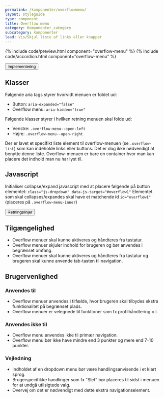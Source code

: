 ```yaml
---
permalink: /komponenter/overflowmenu/
layout: styleguide
type: component
title: Overflow menu
category: Komponenter_category
subcategory: Komponenter
lead: Vis/Skjul liste af links eller knapper
---
```


{% include code/preview.html component="overflow-menu" %}
{% include code/accordion.html component="overflow-menu" %}
<div class="accordion-bordered">
  <button class="button-unstyled accordion-button"
      aria-expanded="false" aria-controls="overflow-docs">
    Implementering
  </button>
  <div id="overflow-docs" aria-hidden="true" class="accordion-content">
    <section>
        <h2 class="h4">Klasser</h2>
        <p>Følgende aria tags styrer hvorvidt menuen er foldet ud:</p>
        <ul>
          <li>Button: <code>aria-expanded="false"</code></li>
          <li>Overflow menu: <code>aria-hidden="true"</code></li>
        </ul>
        <p>Følgende klasser styrer i hvilken retning menuen skal folde ud:</p>
        <ul>
          <li>Venstre: <code>.overflow-menu--open-left</code></li>
          <li>Højre: <code>.overflow-menu--open-right</code></li>
        </ul>
        <p>Der er lavet et specifikt liste element til overflow-menuen (se <code>.overflow-list</code>) som kan indeholde links eller buttons. Det er dog ikke nødvendigt at benytte denne liste. Overflow-menuen er bare en container hvor man kan placere det indhold man nu har lyst til.</p>
        <h2 class="h4">Javascript</h2>
        <p>Initialiser collapse/expand javascript med at placere følgende på button elementet: <code>class="js-dropdown" data-js-target="#overflow1"</code>
        Elementet som skal collapses/expandes skal have et matchende id <code>id="overflow1"</code> (placeres på <code>.overflow-menu-inner</code>)</p>
    </section>
  </div>
</div>


<div class="accordion-bordered accordion-docs">
  <button class="button-unstyled accordion-button"
      aria-expanded="true" aria-controls="overflow-docs-info">
    Retningslinjer
  </button>
  <div id="overflow-docs-info" class="accordion-content">
    <article>
      <section>
          <h2 class="h4">Tilgængelighed</h2>
          <ul>
              <li>Overflow menuer skal kunne aktiveres og håndteres fra tastatur.</li>
              <li>Overflow menuer skjuler indhold for brugeren og bør anvendes i begrænset omfang. </li>
              <li>Overflow menuer skal kunne aktiveres og håndteres fra tastatur og brugeren skal kunne anvende tab-tasten til navigation. </li>
          </ul>
      </section>
      <section>
          <h2 class="h4">Brugervenlighed</h2>
          <h3 class="h5">Anvendes til</h3>
          <ul>
              <li>Overflow menuer anvendes i tilfælde, hvor brugeren skal tilbydes ekstra funktionalitet på begrænset plads.</li>
              <li>Overflow menuer er velegnede til funktioner som fx profilhåndtering o.l.</li>
          </ul>
          <h3 class="h5">Anvendes ikke til</h3>
          <ul>
              <li>Overflow menu anvendes ikke til primær navigation.</li>
              <li>Overflow menu bør ikke have mindre end 3 punkter og mere end 7-10 punkter.</li>
          </ul>
          <h3 class="h5">Vejledning</h3>                
          <ul>
              <li>Indholdet af en dropdown menu bør være handlingsanvisende i et klart sprog.</li>
              <li>Brugerspecifikke handlinger som fx ”Slet” bør placeres til sidst i menuen for at undgå utilsigtede valg.</li>
              <li>Overvej om det er nødvendigt med dette ekstra navigationselement.</li>
          </ul>
      </section>
    </article>
  </div>
</div>


